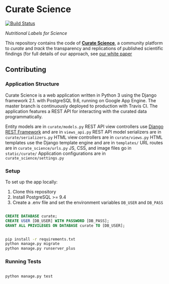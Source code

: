 Curate Science
==============
[![Build Status](https://travis-ci.org/ScienceCommons/curate_science.svg?branch=master)](https://travis-ci.org/ScienceCommons/curate_science)

*Nutritional Labels for Science*

This repository contains the code of **[Curate Science](http://CurateScience.org)**, a community  platform to _curate_ and _track_ the transparency and replications of published scientific findings (for full details of our approach, see [our white paper](https://osf.io/preprints/psyarxiv/uwmr8)


## Contributing

### Application Structure

Curate Science is a web application written in Python 3 using the Django framework 2.1. with PostgreSQL 9.6, running on Google App Engine. The master branch is continuously deployed to production with Travis CI. The application features a REST API for interacting with the curated data programmatically.

Entity models are in `curate/models.py`
REST API view controllers use [Django REST Framework](http://django-rest-framework.org/) and are in `views_api.py`
REST API model serializers are in `curate/serializers.py`
HTML view controllers are in `curate/views.py`
HTML templates use the Django template engine and are in `templates/`
URL routes are in `curate_science/urls.py`
JS, CSS, and image files go in `static/curate/`
Application configurations are in `curate_science/settings.py`

### Setup

To set up the app locally:

1. Clone this repository
2. Install PostgreSQL >= 9.4
3. Create a .env file and set the environment variables `DB_USER` and `DB_PASS`

```sql

CREATE DATABASE curate;
CREATE USER [DB_USER] WITH PASSWORD [DB_PASS];
GRANT ALL PRIVILEGES ON DATABASE curate TO [DB_USER];

```

```bash

pip install -r requirements.txt
python manage.py migrate
python manage.py runserver_plus

```

### Running Tests

```bash

python manage.py test

```
